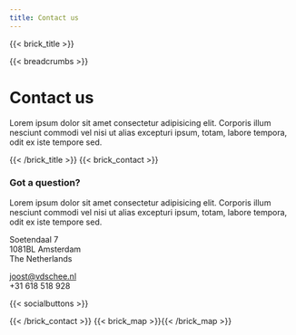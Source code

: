 ```yaml
---
title: Contact us
---
```

{{< brick_title >}}

{{< breadcrumbs >}}

# Contact us

Lorem ipsum dolor sit amet consectetur adipisicing elit. Corporis illum nesciunt commodi vel nisi ut alias excepturi ipsum, totam, labore tempora, odit ex iste tempore sed.

{{< /brick_title >}}
{{< brick_contact >}}

### Got a question?

Lorem ipsum dolor sit amet consectetur adipisicing elit. Corporis illum nesciunt commodi vel nisi ut alias excepturi ipsum, totam, labore tempora, odit ex iste tempore sed.

Soetendaal 7  
1081BL Amsterdam  
The Netherlands

joost@vdschee.nl  
+31 618 518 928

{{< socialbuttons >}}

{{< /brick_contact >}}
{{< brick_map >}}{{< /brick_map >}}